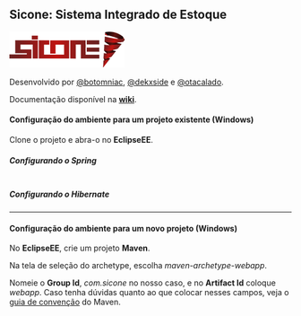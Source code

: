 ## Sicone: Sistema Integrado de Estoque 
![Sicone](Misc/sicone_logo.png)

Desenvolvido por [@botomniac](https://github.com/botomniac), [@dekxside](https://github.com/dekxside) e [@otacalado](https://github.com/otacalado).

Documentação disponível na [**wiki**](https://github.com/dekxside/StockpileDrySlept/wiki).

#### Configuração do ambiente para um projeto existente (Windows)

Clone o projeto e abra-o no **EclipseEE**.

##### Configurando o Spring

````

````

##### Configurando o Hibernate


    
------

#### Configuração do ambiente para um novo projeto (Windows)

No **EclipseEE**, crie um projeto **Maven**.

Na tela de seleção do archetype, escolha *maven-archetype-webapp*.

Nomeie o **Group Id**, *com.sicone* no nosso caso, e no **Artifact Id** coloque *webapp*. Caso tenha dúvidas quanto ao que colocar nesses campos, veja o [guia de convenção](https://maven.apache.org/guides/mini/guide-naming-conventions.html) do Maven.
